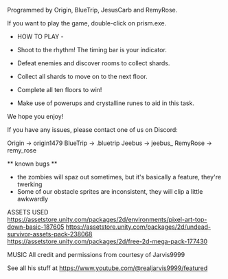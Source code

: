 Programmed by Origin, BlueTrip, JesusCarb and RemyRose.

If you want to play the game, double-click on prism.exe.

- HOW TO PLAY -

- Shoot to the rhythm! The timing bar is your indicator.
- Defeat enemies and discover rooms to collect shards.
- Collect all shards to move on to the next floor.
- Complete all ten floors to win!
- Make use of powerups and crystalline runes to aid in this task.

We hope you enjoy!

If you have any issues, please contact one of us on Discord:

Origin   -> origin1479
BlueTrip -> .bluetrip
Jeebus   -> jeebus_
RemyRose -> remy_rose

** known bugs **
- the zombies will spaz out sometimes, but it's basically a feature, they're twerking
- Some of our obstacle sprites are inconsistent, they will clip a little awkwardly

ASSETS USED
https://assetstore.unity.com/packages/2d/environments/pixel-art-top-down-basic-187605
https://assetstore.unity.com/packages/2d/undead-survivor-assets-pack-238068
https://assetstore.unity.com/packages/2d/free-2d-mega-pack-177430

MUSIC
All credit and permissions from courtesy of Jarvis9999

See all his stuff at https://www.youtube.com/@realjarvis9999/featured
